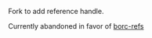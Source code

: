 Fork to add reference handle.

Currently abandoned in favor of [borc-refs](https://github.com/sandhawke/borc-refs)
